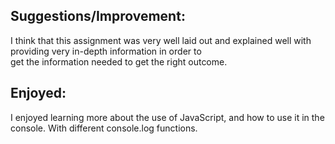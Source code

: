 ## Suggestions/Improvement:

I think that this assignment was very well laid out and explained well with providing very in-depth information in order to 
<br>get the information needed to get the right outcome.

## Enjoyed:

I enjoyed learning more about the use of JavaScript, and how to use it in the console. With different console.log functions.
